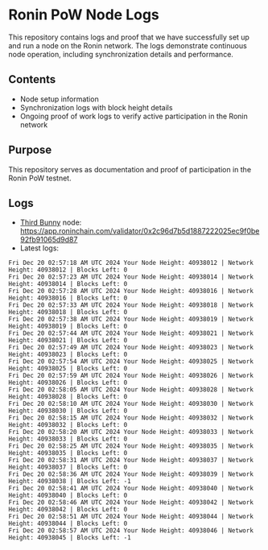 # Ronin PoW Node Logs

This repository contains logs and proof that we have successfully set up and run a node on the Ronin network. The logs demonstrate continuous node operation, including synchronization details and performance.

## Contents

- Node setup information
- Synchronization logs with block height details
- Ongoing proof of work logs to verify active participation in the Ronin network

## Purpose

This repository serves as documentation and proof of participation in the Ronin PoW testnet.

## Logs

- [Third Bunny](https://thirdbunny.xyz/) node: https://app.roninchain.com/validator/0x2c96d7b5d1887222025ec9f0be92fb91065d9d87
- Latest logs:
```
Fri Dec 20 02:57:18 AM UTC 2024 Your Node Height: 40938012 | Network Height: 40938012 | Blocks Left: 0
Fri Dec 20 02:57:23 AM UTC 2024 Your Node Height: 40938014 | Network Height: 40938014 | Blocks Left: 0
Fri Dec 20 02:57:28 AM UTC 2024 Your Node Height: 40938016 | Network Height: 40938016 | Blocks Left: 0
Fri Dec 20 02:57:33 AM UTC 2024 Your Node Height: 40938018 | Network Height: 40938018 | Blocks Left: 0
Fri Dec 20 02:57:38 AM UTC 2024 Your Node Height: 40938019 | Network Height: 40938019 | Blocks Left: 0
Fri Dec 20 02:57:44 AM UTC 2024 Your Node Height: 40938021 | Network Height: 40938021 | Blocks Left: 0
Fri Dec 20 02:57:49 AM UTC 2024 Your Node Height: 40938023 | Network Height: 40938023 | Blocks Left: 0
Fri Dec 20 02:57:54 AM UTC 2024 Your Node Height: 40938025 | Network Height: 40938025 | Blocks Left: 0
Fri Dec 20 02:57:59 AM UTC 2024 Your Node Height: 40938026 | Network Height: 40938026 | Blocks Left: 0
Fri Dec 20 02:58:05 AM UTC 2024 Your Node Height: 40938028 | Network Height: 40938028 | Blocks Left: 0
Fri Dec 20 02:58:10 AM UTC 2024 Your Node Height: 40938030 | Network Height: 40938030 | Blocks Left: 0
Fri Dec 20 02:58:15 AM UTC 2024 Your Node Height: 40938032 | Network Height: 40938032 | Blocks Left: 0
Fri Dec 20 02:58:20 AM UTC 2024 Your Node Height: 40938033 | Network Height: 40938033 | Blocks Left: 0
Fri Dec 20 02:58:25 AM UTC 2024 Your Node Height: 40938035 | Network Height: 40938035 | Blocks Left: 0
Fri Dec 20 02:58:31 AM UTC 2024 Your Node Height: 40938037 | Network Height: 40938037 | Blocks Left: 0
Fri Dec 20 02:58:36 AM UTC 2024 Your Node Height: 40938039 | Network Height: 40938038 | Blocks Left: -1
Fri Dec 20 02:58:41 AM UTC 2024 Your Node Height: 40938040 | Network Height: 40938040 | Blocks Left: 0
Fri Dec 20 02:58:46 AM UTC 2024 Your Node Height: 40938042 | Network Height: 40938042 | Blocks Left: 0
Fri Dec 20 02:58:51 AM UTC 2024 Your Node Height: 40938044 | Network Height: 40938044 | Blocks Left: 0
Fri Dec 20 02:58:57 AM UTC 2024 Your Node Height: 40938046 | Network Height: 40938045 | Blocks Left: -1
```
